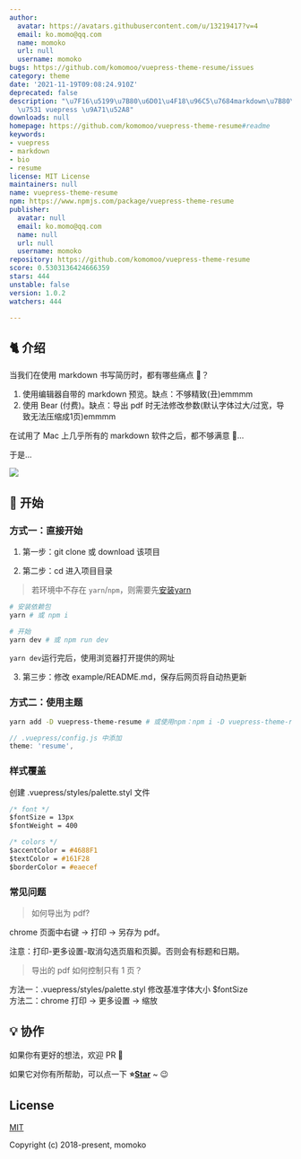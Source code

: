 ```yaml
---
author:
  avatar: https://avatars.githubusercontent.com/u/13219417?v=4
  email: ko.momo@qq.com
  name: momoko
  url: null
  username: momoko
bugs: https://github.com/komomoo/vuepress-theme-resume/issues
category: theme
date: '2021-11-19T09:08:24.910Z'
deprecated: false
description: "\u7F16\u5199\u7B80\u6D01\u4F18\u96C5\u7684markdown\u7B80\u5386\uFF0C\
  \u7531 vuepress \u9A71\u52A8"
downloads: null
homepage: https://github.com/komomoo/vuepress-theme-resume#readme
keywords:
- vuepress
- markdown
- bio
- resume
license: MIT License
maintainers: null
name: vuepress-theme-resume
npm: https://www.npmjs.com/package/vuepress-theme-resume
publisher:
  avatar: null
  email: ko.momo@qq.com
  name: null
  url: null
  username: momoko
repository: https://github.com/komomoo/vuepress-theme-resume
score: 0.5303136424666359
stars: 444
unstable: false
version: 1.0.2
watchers: 444

---
```


## 🐈 介绍

当我们在使用 markdown 书写简历时，都有哪些痛点 🤒？

1.  使用编辑器自带的 markdown 预览。缺点：不够精致(丑)emmmm
2.  使用 Bear (付费)。缺点：导出 pdf 时无法修改参数(默认字体过大/过宽，导致无法压缩成1页)emmmm

在试用了 Mac 上几乎所有的 markdown 软件之后，都不够满意 🤕...

于是...

![](imgs/eg.jpg)

## 🚀 开始

### 方式一：直接开始

1.  第一步：git clone 或 download 该项目

2.  第二步：cd 进入项目目录

> 若环境中不存在 `yarn`/`npm`，则需要先[安装yarn](https://yarnpkg.com/zh-Hans/docs/install)

```bash
# 安装依赖包
yarn # 或 npm i

# 开始
yarn dev # 或 npm run dev
```

`yarn dev`运行完后，使用浏览器打开提供的网址

3.  第三步：修改 example/README.md，保存后网页将自动热更新

### 方式二：使用主题

```bash
yarn add -D vuepress-theme-resume # 或使用npm：npm i -D vuepress-theme-resume
```

```js
// .vuepress/config.js 中添加
theme: 'resume',
```

### 样式覆盖

创建 .vuepress/styles/palette.styl 文件

```css
/* font */
$fontSize = 13px
$fontWeight = 400

/* colors */
$accentColor = #4688F1
$textColor = #161F28
$borderColor = #eaecef
```

### 常见问题

> 如何导出为 pdf?

chrome 页面中右键 -> 打印 -> 另存为 pdf。

注意：打印-更多设置-取消勾选页眉和页脚。否则会有标题和日期。

> 导出的 pdf 如何控制只有 1 页？

方法一：.vuepress/styles/palette.styl 修改基准字体大小 $fontSize <br>
方法二：chrome 打印 -> 更多设置 -> 缩放

## 💡 协作

如果你有更好的想法，欢迎 PR 👏

如果它对你有所帮助，可以点一下 <b>⭐️<a href="#">Star</a></b> ~ 😉

## License

[MIT](http://opensource.org/licenses/MIT)

Copyright (c) 2018-present, momoko
